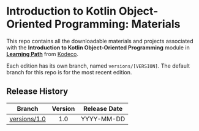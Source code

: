 # Introduction to Kotlin Object-Oriented Programming: Materials



This repo contains all the downloadable materials and projects associated with the **Introduction to Kotlin Object-Oriented Programming** module in **[Learning Path](https://www.kodeco.com/library)** from [Kodeco](https://www.kodeco.com).

Each edition has its own branch, named `versions/[VERSION]`. The default branch for this repo is for the most recent edition.

## Release History

| Branch                                                                                  | Version | Release Date |
| --------------------------------------------------------------------------------------- |:-------:|:------------:|
| [versions/1.0](https://github.com/kodecocodes/m3-kioop-materials/tree/versions/1.0) | 1.0     | YYYY-MM-DD   |
